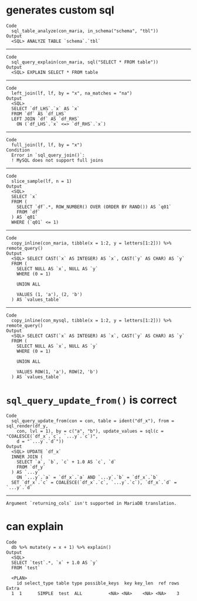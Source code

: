 # generates custom sql

    Code
      sql_table_analyze(con_maria, in_schema("schema", "tbl"))
    Output
      <SQL> ANALYZE TABLE `schema`.`tbl`

---

    Code
      sql_query_explain(con_maria, sql("SELECT * FROM table"))
    Output
      <SQL> EXPLAIN SELECT * FROM table

---

    Code
      left_join(lf, lf, by = "x", na_matches = "na")
    Output
      <SQL>
      SELECT `df_LHS`.`x` AS `x`
      FROM `df` AS `df_LHS`
      LEFT JOIN `df` AS `df_RHS`
        ON (`df_LHS`.`x` <=> `df_RHS`.`x`)

---

    Code
      full_join(lf, lf, by = "x")
    Condition
      Error in `sql_query_join()`:
      ! MySQL does not support full joins

---

    Code
      slice_sample(lf, n = 1)
    Output
      <SQL>
      SELECT `x`
      FROM (
        SELECT `df`.*, ROW_NUMBER() OVER (ORDER BY RAND()) AS `q01`
        FROM `df`
      ) AS `q01`
      WHERE (`q01` <= 1)

---

    Code
      copy_inline(con_maria, tibble(x = 1:2, y = letters[1:2])) %>% remote_query()
    Output
      <SQL> SELECT CAST(`x` AS INTEGER) AS `x`, CAST(`y` AS CHAR) AS `y`
      FROM (
        SELECT NULL AS `x`, NULL AS `y`
        WHERE (0 = 1)
      
        UNION ALL
      
        VALUES (1, 'a'), (2, 'b')
      ) AS `values_table`

---

    Code
      copy_inline(con_mysql, tibble(x = 1:2, y = letters[1:2])) %>% remote_query()
    Output
      <SQL> SELECT CAST(`x` AS INTEGER) AS `x`, CAST(`y` AS CHAR) AS `y`
      FROM (
        SELECT NULL AS `x`, NULL AS `y`
        WHERE (0 = 1)
      
        UNION ALL
      
        VALUES ROW(1, 'a'), ROW(2, 'b')
      ) AS `values_table`

# `sql_query_update_from()` is correct

    Code
      sql_query_update_from(con = con, table = ident("df_x"), from = sql_render(df_y,
        con, lvl = 1), by = c("a", "b"), update_values = sql(c = "COALESCE(`df_x`.`c`, `...y`.`c`)",
        d = "`...y`.`d`"))
    Output
      <SQL> UPDATE `df_x`
      INNER JOIN (
        SELECT `a`, `b`, `c` + 1.0 AS `c`, `d`
        FROM `df_y`
      ) AS `...y`
        ON `...y`.`a` = `df_x`.`a` AND `...y`.`b` = `df_x`.`b`
      SET `df_x`.`c` = COALESCE(`df_x`.`c`, `...y`.`c`), `df_x`.`d` = `...y`.`d`

---

    Argument `returning_cols` isn't supported in MariaDB translation.

# can explain

    Code
      db %>% mutate(y = x + 1) %>% explain()
    Output
      <SQL>
      SELECT `test`.*, `x` + 1.0 AS `y`
      FROM `test`
      
      <PLAN>
        id select_type table type possible_keys  key key_len  ref rows Extra
      1  1      SIMPLE  test  ALL          <NA> <NA>    <NA> <NA>    3      

